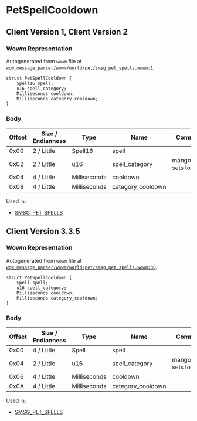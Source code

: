 # PetSpellCooldown

## Client Version 1, Client Version 2

### Wowm Representation

Autogenerated from `wowm` file at [`wow_message_parser/wowm/world/pet/smsg_pet_spells.wowm:1`](https://github.com/gtker/wow_messages/tree/main/wow_message_parser/wowm/world/pet/smsg_pet_spells.wowm#L1).
```rust,ignore
struct PetSpellCooldown {
    Spell16 spell;
    u16 spell_category;
    Milliseconds cooldown;
    Milliseconds category_cooldown;
}
```
### Body

| Offset | Size / Endianness | Type | Name | Comment |
| ------ | ----------------- | ---- | ---- | ------- |
| 0x00 | 2 / Little | Spell16 | spell |  |
| 0x02 | 2 / Little | u16 | spell_category | mangoszero: sets to 0 |
| 0x04 | 4 / Little | Milliseconds | cooldown |  |
| 0x08 | 4 / Little | Milliseconds | category_cooldown |  |


Used in:
* [SMSG_PET_SPELLS](smsg_pet_spells.md)

## Client Version 3.3.5

### Wowm Representation

Autogenerated from `wowm` file at [`wow_message_parser/wowm/world/pet/smsg_pet_spells.wowm:30`](https://github.com/gtker/wow_messages/tree/main/wow_message_parser/wowm/world/pet/smsg_pet_spells.wowm#L30).
```rust,ignore
struct PetSpellCooldown {
    Spell spell;
    u16 spell_category;
    Milliseconds cooldown;
    Milliseconds category_cooldown;
}
```
### Body

| Offset | Size / Endianness | Type | Name | Comment |
| ------ | ----------------- | ---- | ---- | ------- |
| 0x00 | 4 / Little | Spell | spell |  |
| 0x04 | 2 / Little | u16 | spell_category | mangoszero: sets to 0 |
| 0x06 | 4 / Little | Milliseconds | cooldown |  |
| 0x0A | 4 / Little | Milliseconds | category_cooldown |  |


Used in:
* [SMSG_PET_SPELLS](smsg_pet_spells.md)

